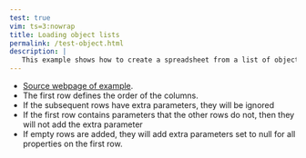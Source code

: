 ```yaml
---
test: true
vim: ts=3:nowrap
title: Loading object lists
permalink: /test-object.html
description: |
   This example shows how to create a spreadsheet from a list of objects.
---
```


* [Source webpage of example](https://handsontable.com/docs/7.1.0/tutorial-data-sources.html).
* The first row defines the order of the columns.
* If the subsequent rows have extra parameters, they will be ignored
* If the first row contains parameters that the other rows do not, then they will not add the extra parameter
* If empty rows are added, they will add extra parameters set to null for all properties on the first row.

<script>
var myData = [
	{id: 1, name: 'Ted Right', address: '65 Maplewood Ave.'},
	{id: 2, name: 'Frank Honest', address: '1532 23nd St.'},
	{id: 3, name: 'Joan Well', address: '25 Tamra Pl.'},
	{id: 4, name: 'Gail Polite', address: 'Apt. 35b, 142 Main St.'},
	{name: 'Michael Fair', address: 'skid row', id: 5}
];

var container = document.querySelector('#example');

var options = {
	data: myData,
	colHeaders: true,
	minSpareRows: 3,
	licenseKey: 'non-commercial-and-evaluation'
};

var hot = new Handsontable(container, options);
</script>


